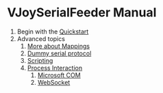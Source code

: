 # VJoySerialFeeder Manual #

1. Begin with the [Quickstart](Quickstart.md)
2. Advanced topics
   1. [More about Mappings](Mappings.md)
   2. [Dummy serial protocol](Dummy.md)
   3. [Scripting](Scripting.md)
   4. [Process Interaction](Interaction.md)
      1. [Microsoft COM](COM.md)
      2. [WebSocket](WebSocket.md)
